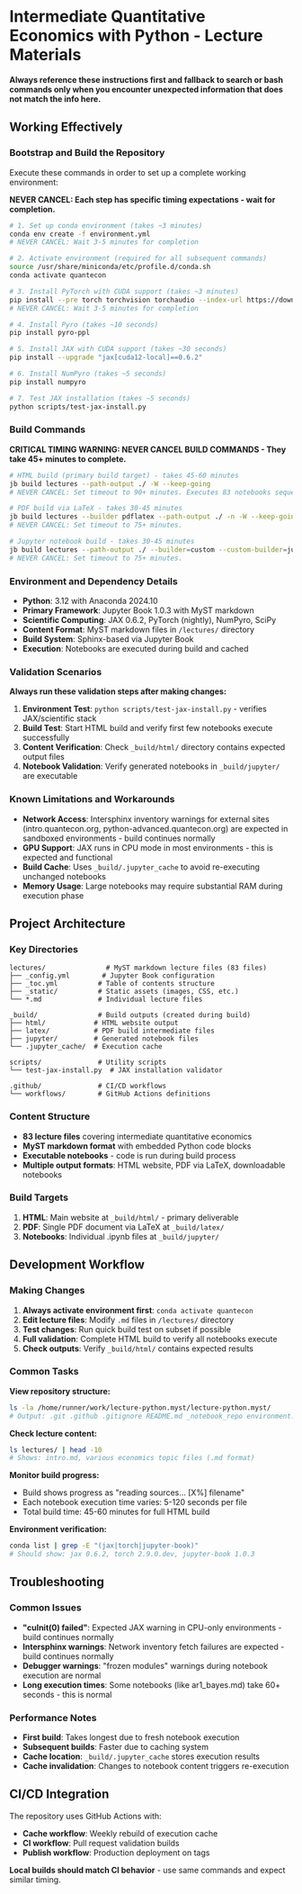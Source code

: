 # Intermediate Quantitative Economics with Python - Lecture Materials

**Always reference these instructions first and fallback to search or bash commands only when you encounter unexpected information that does not match the info here.**

## Working Effectively

### Bootstrap and Build the Repository
Execute these commands in order to set up a complete working environment:

**NEVER CANCEL: Each step has specific timing expectations - wait for completion.**

```bash
# 1. Set up conda environment (takes ~3 minutes)
conda env create -f environment.yml
# NEVER CANCEL: Wait 3-5 minutes for completion

# 2. Activate environment (required for all subsequent commands)
source /usr/share/miniconda/etc/profile.d/conda.sh
conda activate quantecon

# 3. Install PyTorch with CUDA support (takes ~3 minutes)
pip install --pre torch torchvision torchaudio --index-url https://download.pytorch.org/whl/nightly/cu128
# NEVER CANCEL: Wait 3-5 minutes for completion

# 4. Install Pyro (takes ~10 seconds)
pip install pyro-ppl

# 5. Install JAX with CUDA support (takes ~30 seconds)
pip install --upgrade "jax[cuda12-local]==0.6.2"

# 6. Install NumPyro (takes ~5 seconds)
pip install numpyro

# 7. Test JAX installation (takes ~5 seconds)
python scripts/test-jax-install.py
```

### Build Commands

**CRITICAL TIMING WARNING: NEVER CANCEL BUILD COMMANDS - They take 45+ minutes to complete.**

```bash
# HTML build (primary build target) - takes 45-60 minutes
jb build lectures --path-output ./ -W --keep-going
# NEVER CANCEL: Set timeout to 90+ minutes. Executes 83 notebooks sequentially.

# PDF build via LaTeX - takes 30-45 minutes  
jb build lectures --builder pdflatex --path-output ./ -n -W --keep-going
# NEVER CANCEL: Set timeout to 75+ minutes.

# Jupyter notebook build - takes 30-45 minutes
jb build lectures --path-output ./ --builder=custom --custom-builder=jupyter -n -W --keep-going
# NEVER CANCEL: Set timeout to 75+ minutes.
```

### Environment and Dependency Details

- **Python**: 3.12 with Anaconda 2024.10
- **Primary Framework**: Jupyter Book 1.0.3 with MyST markdown
- **Scientific Computing**: JAX 0.6.2, PyTorch (nightly), NumPyro, SciPy
- **Content Format**: MyST markdown files in `/lectures/` directory
- **Build System**: Sphinx-based via Jupyter Book
- **Execution**: Notebooks are executed during build and cached

### Validation Scenarios

**Always run these validation steps after making changes:**

1. **Environment Test**: `python scripts/test-jax-install.py` - verifies JAX/scientific stack
2. **Build Test**: Start HTML build and verify first few notebooks execute successfully
3. **Content Verification**: Check `_build/html/` directory contains expected output files
4. **Notebook Validation**: Verify generated notebooks in `_build/jupyter/` are executable

### Known Limitations and Workarounds

- **Network Access**: Intersphinx inventory warnings for external sites (intro.quantecon.org, python-advanced.quantecon.org) are expected in sandboxed environments - build continues normally
- **GPU Support**: JAX runs in CPU mode in most environments - this is expected and functional
- **Build Cache**: Uses `_build/.jupyter_cache` to avoid re-executing unchanged notebooks
- **Memory Usage**: Large notebooks may require substantial RAM during execution phase

## Project Architecture

### Key Directories
```
lectures/               # MyST markdown lecture files (83 files)
├── _config.yml        # Jupyter Book configuration
├── _toc.yml          # Table of contents structure  
├── _static/          # Static assets (images, CSS, etc.)
└── *.md              # Individual lecture files

_build/               # Build outputs (created during build)
├── html/            # HTML website output
├── latex/           # PDF build intermediate files  
├── jupyter/         # Generated notebook files
└── .jupyter_cache/  # Execution cache

scripts/              # Utility scripts
└── test-jax-install.py  # JAX installation validator

.github/              # CI/CD workflows
└── workflows/        # GitHub Actions definitions
```

### Content Structure
- **83 lecture files** covering intermediate quantitative economics
- **MyST markdown format** with embedded Python code blocks
- **Executable notebooks** - code is run during build process
- **Multiple output formats**: HTML website, PDF via LaTeX, downloadable notebooks

### Build Targets
1. **HTML**: Main website at `_build/html/` - primary deliverable
2. **PDF**: Single PDF document via LaTeX at `_build/latex/`
3. **Notebooks**: Individual .ipynb files at `_build/jupyter/`

## Development Workflow

### Making Changes
1. **Always activate environment first**: `conda activate quantecon`
2. **Edit lecture files**: Modify `.md` files in `/lectures/` directory
3. **Test changes**: Run quick build test on subset if possible
4. **Full validation**: Complete HTML build to verify all notebooks execute
5. **Check outputs**: Verify `_build/html/` contains expected results

### Common Tasks

**View repository structure:**
```bash
ls -la /home/runner/work/lecture-python.myst/lecture-python.myst/
# Output: .git .github .gitignore README.md _notebook_repo environment.yml lectures scripts
```

**Check lecture content:**
```bash
ls lectures/ | head -10
# Shows: intro.md, various economics topic files (.md format)
```

**Monitor build progress:**
- Build shows progress as "reading sources... [X%] filename"
- Each notebook execution time varies: 5-120 seconds per file
- Total build time: 45-60 minutes for full HTML build

**Environment verification:**
```bash
conda list | grep -E "(jax|torch|jupyter-book)"
# Should show: jax 0.6.2, torch 2.9.0.dev, jupyter-book 1.0.3
```

## Troubleshooting

### Common Issues
- **"cuInit(0) failed"**: Expected JAX warning in CPU-only environments - build continues normally
- **Intersphinx warnings**: Network inventory fetch failures are expected - build continues normally  
- **Debugger warnings**: "frozen modules" warnings during notebook execution are normal
- **Long execution times**: Some notebooks (like ar1_bayes.md) take 60+ seconds - this is normal

### Performance Notes
- **First build**: Takes longest due to fresh notebook execution
- **Subsequent builds**: Faster due to caching system
- **Cache location**: `_build/.jupyter_cache` stores execution results
- **Cache invalidation**: Changes to notebook content triggers re-execution

## CI/CD Integration

The repository uses GitHub Actions with:
- **Cache workflow**: Weekly rebuild of execution cache
- **CI workflow**: Pull request validation builds
- **Publish workflow**: Production deployment on tags

**Local builds should match CI behavior** - use same commands and expect similar timing.
